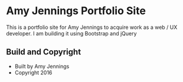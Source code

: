 # Amy Jennings Portfolio Site

This is a portfolio site for Amy Jennings to acquire work as a web / UX developer. I am building it using Bootstrap and jQuery

## Build and Copyright

* Built by Amy Jennings
* Copyright 2016
